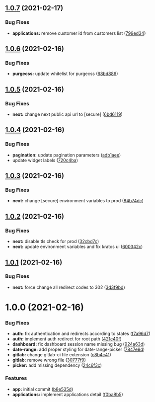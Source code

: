 ## [1.0.7](https://gitlab.com/socketkit/web/compare/v1.0.6...v1.0.7) (2021-02-17)


### Bug Fixes

* **applications:** remove customer id from customers list ([799ed34](https://gitlab.com/socketkit/web/commit/799ed34de6f36afd5261714260a82f8a1f20071b))

## [1.0.6](https://gitlab.com/socketkit/web/compare/v1.0.5...v1.0.6) (2021-02-16)


### Bug Fixes

* **purgecss:** update whitelist for purgecss ([68bd886](https://gitlab.com/socketkit/web/commit/68bd88614a90e3e9cb24e13c28a9d1123e8a0e53))

## [1.0.5](https://gitlab.com/socketkit/web/compare/v1.0.4...v1.0.5) (2021-02-16)


### Bug Fixes

* **next:** change next public api url to [secure] ([6bd6119](https://gitlab.com/socketkit/web/commit/6bd61192be5809f32ada7f02c80cac94f9db610a))

## [1.0.4](https://gitlab.com/socketkit/web/compare/v1.0.3...v1.0.4) (2021-02-16)


### Bug Fixes

* **pagination:** update pagination parameters ([adb1aee](https://gitlab.com/socketkit/web/commit/adb1aeece32aa82f28be887170d6ec97a9cd9436))
* update widget labels ([720c4ba](https://gitlab.com/socketkit/web/commit/720c4bafb9bdb5253e4472a2ed825acd7cfcffdc))

## [1.0.3](https://gitlab.com/socketkit/web/compare/v1.0.2...v1.0.3) (2021-02-16)


### Bug Fixes

* **next:** change [secure] environment variables to prod ([84b74dc](https://gitlab.com/socketkit/web/commit/84b74dc20b00285d7033ada1f2658191945dc22a))

## [1.0.2](https://gitlab.com/socketkit/web/compare/v1.0.1...v1.0.2) (2021-02-16)


### Bug Fixes

* **next:** disable tls check for prod ([32cbd7c](https://gitlab.com/socketkit/web/commit/32cbd7c81b24e51a2bec1e0dc92aeefcba3fb5fa))
* **next:** update environment variables and fix kratos ui ([600342c](https://gitlab.com/socketkit/web/commit/600342c943518a20b643ea7baa778e6d96fea17f))

## [1.0.1](https://gitlab.com/socketkit/web/compare/v1.0.0...v1.0.1) (2021-02-16)


### Bug Fixes

* **next:** force change all redirect codes to 302 ([3d3f9bd](https://gitlab.com/socketkit/web/commit/3d3f9bd425997bba5b66d47ac363984b08250c3e))

# 1.0.0 (2021-02-16)


### Bug Fixes

* **auth:** fix authentication and redirects according to states ([f7a96d7](https://gitlab.com/socketkit/web/commit/f7a96d74dd9cfcdc1bcc9b18189eaede7b1fa00e))
* **auth:** implement auth redirect for root path ([421c40f](https://gitlab.com/socketkit/web/commit/421c40f434ea5c17881a46eb230f818c0e2fae6a))
* **dashboard:** fix dashboard session name missing bug ([924a63d](https://gitlab.com/socketkit/web/commit/924a63d840eee87cd387cf92d5b993bc2e62869e))
* **date-range:** add proper styling for date-range-picker ([7847e9d](https://gitlab.com/socketkit/web/commit/7847e9d397b55f7b0897257ba043d8b1983a88df))
* **gitlab:** change gitlab-ci file extension ([c8b4c41](https://gitlab.com/socketkit/web/commit/c8b4c413c1da10089b9a2c55395723150f60d897))
* **gitlab:** remove wrong file ([30777f9](https://gitlab.com/socketkit/web/commit/30777f92afee5c7ffdd9dc856439f32171d2c2a6))
* **picker:** add missing dependency ([24c6f3c](https://gitlab.com/socketkit/web/commit/24c6f3c2196bd2859f8304a996a3682c506602d6))


### Features

* **app:** initial commit ([b8e535d](https://gitlab.com/socketkit/web/commit/b8e535d110bfd0cb8053c88e7921746fdbab13ca))
* **applications:** implement applications detail ([f0ba8b5](https://gitlab.com/socketkit/web/commit/f0ba8b5985a89c3a2f2812ed530059349b063341))

